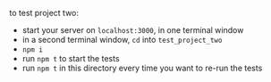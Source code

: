 to test project two:

- start your server on `localhost:3000`, in one terminal window
- in a second terminal window, `cd` into `test_project_two`
- `npm i`
- run `npm t` to start the tests
- run `npm t` in this directory every time you want to re-run the tests

